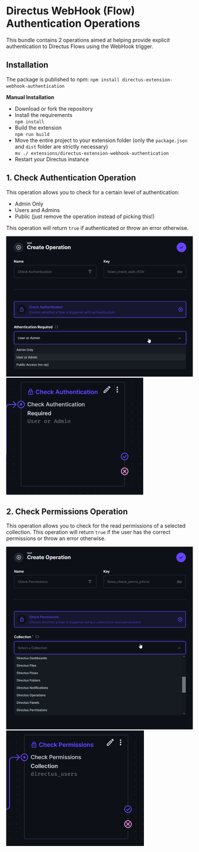 # Directus WebHook (Flow) Authentication Operations

This bundle contains 2 operations aimed at helping provide explicit authentication to Directus Flows using the WebHook trigger.

## Installation

The package is published to npm:
`npm install directus-extension-webhook-authentication`

**Manual Installation**
- Download or fork the repository
- Install the requirements\
  `npm install`
- Build the extension\
  `npm run build`
- Move the entire project to your extension folder (only the `package.json` and `dist` folder are strictly necessary)\
  `mv ./ extensions/directus-extension-webhook-authentication`
- Restart your Directus instance


## 1. Check Authentication Operation

This operation allows you to check for a certain level of authentication:
- Admin Only 
- Users and Admins
- Public (just remove the operation instead of picking this!)

This operation will return `true` if authenticated or throw an error otherwise.

![Check Auth Config](https://raw.githubusercontent.com/br41nslug/directus-extension-webhook-authentication/main/examples/check_auth_config.png)
![Check Auth Operation](https://raw.githubusercontent.com/br41nslug/directus-extension-webhook-authentication/main/examples/check_auth_op.png)

## 2. Check Permissions Operation

This operation allows you to check for the read permissions of a selected collection.
This operation will return `true` if the user has the correct permissions or throw an error otherwise.

![Check Perms Config](https://raw.githubusercontent.com/br41nslug/directus-extension-webhook-authentication/main/examples/check_perms_config.png)
![Check Perms Operation](https://raw.githubusercontent.com/br41nslug/directus-extension-webhook-authentication/main/examples/check_perms_op.png)
